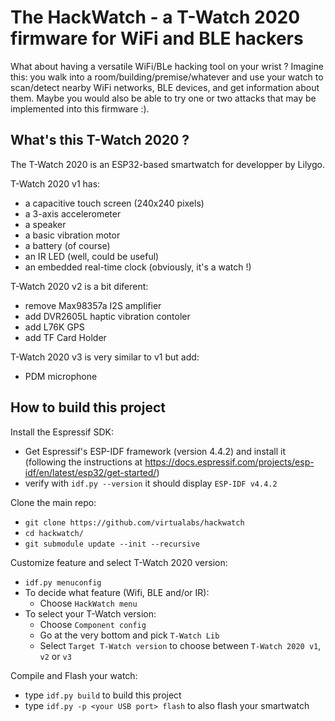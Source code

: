 The HackWatch - a T-Watch 2020 firmware for WiFi and BLE hackers
================================================================

What about having a versatile WiFi/BLe hacking tool on your wrist ? Imagine this: you
walk into a room/building/premise/whatever and use your watch to scan/detect nearby WiFi networks,
BLE devices, and get information about them. Maybe you would also be able to try one or two
attacks that may be implemented into this firmware :).

What's this T-Watch 2020 ?
--------------------------

The T-Watch 2020 is an ESP32-based smartwatch for developper by Lilygo.

T-Watch 2020 v1 has:
 * a capacitive touch screen (240x240 pixels)
 * a 3-axis accelerometer
 * a speaker
 * a basic vibration motor 
 * a battery (of course)
 * an IR LED (well, could be useful)
 * an embedded real-time clock (obviously, it's a watch !)

T-Watch 2020 v2 is a bit diferent:
 * remove Max98357a I2S amplifier
 * add DVR2605L haptic vibration contoler 
 * add L76K GPS
 * add TF Card Holder

T-Watch 2020 v3 is very similar to v1 but add:
 * PDM microphone

How to build this project
-------------------------

Install the Espressif SDK:
 * Get Espressif's ESP-IDF framework (version 4.4.2) and install it (following the instructions at https://docs.espressif.com/projects/esp-idf/en/latest/esp32/get-started/)
 * verify with `idf.py --version` it should display `ESP-IDF v4.4.2` 
 
Clone the main repo:
* `git clone https://github.com/virtualabs/hackwatch`
* `cd hackwatch/`
* `git submodule update --init --recursive`

Customize feature and select T-Watch 2020 version:
* `idf.py menuconfig`
* To decide what feature (Wifi, BLE and/or IR):
  * Choose `HackWatch menu`
* To select your T-Watch version:
  * Choose `Component config`
  * Go at the very bottom and pick `T-Watch Lib`
  * Select `Target T-Watch version` to choose between `T-Watch 2020 v1`, `v2` or `v3`
 
Compile and Flash your watch:
 * type `idf.py build` to build this project
 * type `idf.py -p <your USB port> flash` to also flash your smartwatch
